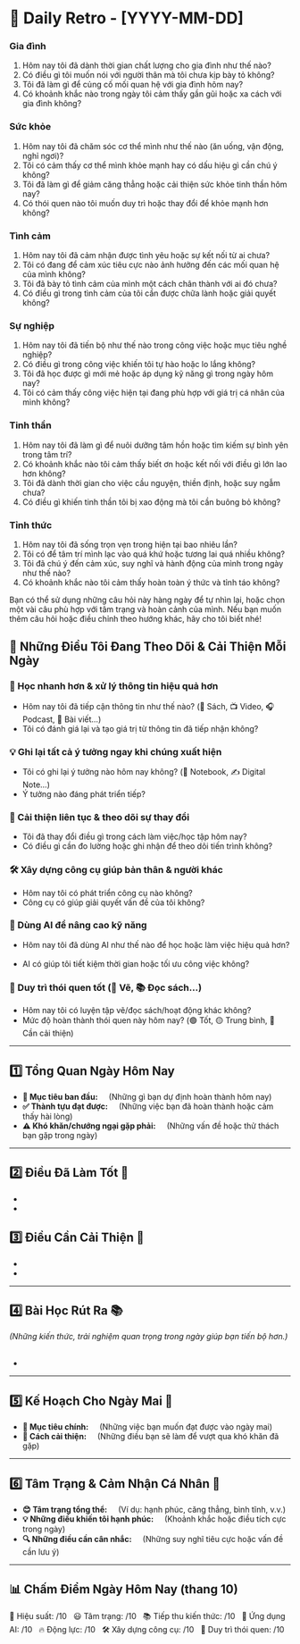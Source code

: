# 📅 Daily Retro - [YYYY-MM-DD]

### Gia đình
1. Hôm nay tôi đã dành thời gian chất lượng cho gia đình như thế nào?
2. Có điều gì tôi muốn nói với người thân mà tôi chưa kịp bày tỏ không?
3. Tôi đã làm gì để củng cố mối quan hệ với gia đình hôm nay?
4. Có khoảnh khắc nào trong ngày tôi cảm thấy gần gũi hoặc xa cách với gia đình không?

### Sức khỏe
1. Hôm nay tôi đã chăm sóc cơ thể mình như thế nào (ăn uống, vận động, nghỉ ngơi)?
2. Tôi có cảm thấy cơ thể mình khỏe mạnh hay có dấu hiệu gì cần chú ý không?
3. Tôi đã làm gì để giảm căng thẳng hoặc cải thiện sức khỏe tinh thần hôm nay?
4. Có thói quen nào tôi muốn duy trì hoặc thay đổi để khỏe mạnh hơn không?

### Tình cảm
1. Hôm nay tôi đã cảm nhận được tình yêu hoặc sự kết nối từ ai chưa?
2. Tôi có đang để cảm xúc tiêu cực nào ảnh hưởng đến các mối quan hệ của mình không?
3. Tôi đã bày tỏ tình cảm của mình một cách chân thành với ai đó chưa?
4. Có điều gì trong tình cảm của tôi cần được chữa lành hoặc giải quyết không?

### Sự nghiệp
1. Hôm nay tôi đã tiến bộ như thế nào trong công việc hoặc mục tiêu nghề nghiệp?
2. Có điều gì trong công việc khiến tôi tự hào hoặc lo lắng không?
3. Tôi đã học được gì mới mẻ hoặc áp dụng kỹ năng gì trong ngày hôm nay?
4. Tôi có cảm thấy công việc hiện tại đang phù hợp với giá trị cá nhân của mình không?

### Tinh thần
1. Hôm nay tôi đã làm gì để nuôi dưỡng tâm hồn hoặc tìm kiếm sự bình yên trong tâm trí?
2. Có khoảnh khắc nào tôi cảm thấy biết ơn hoặc kết nối với điều gì lớn lao hơn không?
3. Tôi đã dành thời gian cho việc cầu nguyện, thiền định, hoặc suy ngẫm chưa?
4. Có điều gì khiến tinh thần tôi bị xao động mà tôi cần buông bỏ không?

### Tỉnh thức
1. Hôm nay tôi đã sống trọn vẹn trong hiện tại bao nhiêu lần?
2. Tôi có để tâm trí mình lạc vào quá khứ hoặc tương lai quá nhiều không?
3. Tôi đã chú ý đến cảm xúc, suy nghĩ và hành động của mình trong ngày như thế nào?
4. Có khoảnh khắc nào tôi cảm thấy hoàn toàn ý thức và tỉnh táo không?

Bạn có thể sử dụng những câu hỏi này hàng ngày để tự nhìn lại, hoặc chọn một vài câu phù hợp với tâm trạng và hoàn cảnh của mình. Nếu bạn muốn thêm câu hỏi hoặc điều chỉnh theo hướng khác, hãy cho tôi biết nhé!
## 🎯 Những Điều Tôi Đang Theo Dõi & Cải Thiện Mỗi Ngày

### 🚀 Học nhanh hơn & xử lý thông tin hiệu quả hơn  
- Hôm nay tôi đã tiếp cận thông tin như thế nào? (📖 Sách, 📺 Video, 🎧 Podcast, 📜 Bài viết…)  
- Tôi có đánh giá lại và tạo giá trị từ thông tin đã tiếp nhận không?  

### 💡 Ghi lại tất cả ý tưởng ngay khi chúng xuất hiện  
- Tôi có ghi lại ý tưởng nào hôm nay không? (📓 Notebook, ✍️ Digital Note…)  
- Ý tưởng nào đáng phát triển tiếp?  

### 🔄 Cải thiện liên tục & theo dõi sự thay đổi  
- Tôi đã thay đổi điều gì trong cách làm việc/học tập hôm nay?  
- Có điều gì cần đo lường hoặc ghi nhận để theo dõi tiến trình không?  

### 🛠 Xây dựng công cụ giúp bản thân & người khác  
- Hôm nay tôi có phát triển công cụ nào không?  
- Công cụ có giúp giải quyết vấn đề của tôi không?  

### 🤖 Dùng AI để nâng cao kỹ năng  
- Hôm nay tôi đã dùng AI như thế nào để học hoặc làm việc hiệu quả hơn?  
- AI có giúp tôi tiết kiệm thời gian hoặc tối ưu công việc không?  

### 🔄 Duy trì thói quen tốt (🎨 Vẽ, 📚 Đọc sách…)  
- Hôm nay tôi có luyện tập vẽ/đọc sách/hoạt động khác không?  
- Mức độ hoàn thành thói quen này hôm nay? (🟢 Tốt, 🟡 Trung bình, 🔴 Cần cải thiện)  

---

## 1️⃣ Tổng Quan Ngày Hôm Nay
- **🎯 Mục tiêu ban đầu:**  
  (Những gì bạn dự định hoàn thành hôm nay)
- **✅ Thành tựu đạt được:**  
  (Những việc bạn đã hoàn thành hoặc cảm thấy hài lòng)
- **⚠️ Khó khăn/chướng ngại gặp phải:**  
  (Những vấn đề hoặc thử thách bạn gặp trong ngày)

---

## 2️⃣ Điều Đã Làm Tốt 🎉
-  
-  

## 3️⃣ Điều Cần Cải Thiện 🔧
-  
-  

---

## 4️⃣ Bài Học Rút Ra 📚  
*(Những kiến thức, trải nghiệm quan trọng trong ngày giúp bạn tiến bộ hơn.)*  
-  

---

## 5️⃣ Kế Hoạch Cho Ngày Mai 🚀
- **🎯 Mục tiêu chính:**  
  (Những việc bạn muốn đạt được vào ngày mai)
- **📌 Cách cải thiện:**  
  (Những điều bạn sẽ làm để vượt qua khó khăn đã gặp)

---

## 6️⃣ Tâm Trạng & Cảm Nhận Cá Nhân 🧘
- **😊 Tâm trạng tổng thể:**  
  (Ví dụ: hạnh phúc, căng thẳng, bình tĩnh, v.v.)
- **💡 Những điều khiến tôi hạnh phúc:**  
  (Khoảnh khắc hoặc điều tích cực trong ngày)
- **🔍 Những điều cần cân nhắc:**  
  (Những suy nghĩ tiêu cực hoặc vấn đề cần lưu ý)

---

## 📊 Chấm Điểm Ngày Hôm Nay (thang 10)
🎯 Hiệu suất: /10  
😃 Tâm trạng: /10  
📚 Tiếp thu kiến thức: /10  
🤖 Ứng dụng AI: /10  
🔥 Động lực: /10  
🛠 Xây dựng công cụ: /10  
🎨 Duy trì thói quen: /10